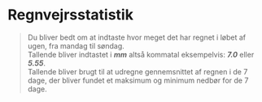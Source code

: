 # Regnvejrsstatistik

> Du bliver bedt om at indtaste hvor meget det har regnet i løbet af ugen, fra mandag til søndag.  
> Tallende bliver indtastet i ***mm*** altså kommatal eksempelvis: ___7.0___ eller ___5.55___.  
> Tallende bliver brugt til at udregne gennemsnittet af regnen i de 7 dage, der bliver fundet et maksimum og minimum nedbør for de 7 dage.


